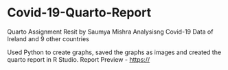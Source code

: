 # Covid-19-Quarto-Report

Quarto Assignment Resit by Saumya Mishra
Analysisng Covid-19 Data of Ireland and 9 other countries 

Used Python to create graphs, saved the graphs as images and created the quarto report in R Studio. 
Report Preview - 
[https://](https://Saumthings.github.io)

